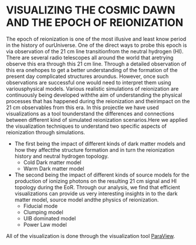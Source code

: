 # VISUALIZING THE COSMIC DAWN AND THE EPOCH OF REIONIZATION
The epoch of reionization is one of the most illusive and least know period in the history of ourUniverse. One of the direct ways to probe this epoch is via observation of the 21 cm line transitionfrom the neutral hydrogen (HI). There are several radio telescopes all around the world that aretrying observe this era through this 21 cm line.  Through a detailed observation of this era onehopes to get a better understanding of the formation of the present day complicated structures aroundus. However, once such observations are successful one would need to interpret them using variousphysical models. Various realistic simulations of reionization are continuously being developed withthe aim of understanding the physical processes that has happened during the reionization and theirimpact on the 21 cm observables from this era. In this projectIe we have used visualizations as a tool tounderstand the differences and connections between different kind of simulated reionization scenarios.Here we applied the visualization techniques to understand two specific aspects of reionization through simulations. 
* The first being the impact of different kinds of dark matter models and how they affectthe structure formation and in turn the reionization history and neutral hydrogen topology. 
  * Cold Dark matter model
  * Warm Dark matter model
* The second being the impact of different kinds of source models for the production of ionizing photons on the resulting 21 cm signal and HI topology during the EoR. Through our analysis, we find that efficient visualizations can provide us very interesting insights in to the dark matter model, source model andthe physics of reionization.
  * Fiducial mode
  * Clumping model
  * UIB dominated model
  * Power Law model
  
All of the visualization is done through the visualization tool [ParaView](https://www.paraview.org).
